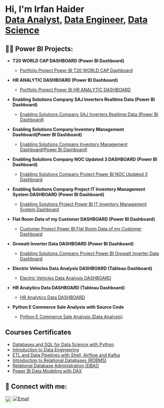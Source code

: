 <h1>Hi, I'm Irfan Haider <br/><a href="https://www.linkedin.com/in/irfan-haider035">Data Analyst</a>, <a href="https://www.linkedin.com/in/irfan-haider035">Data Engineer</a>, <a href="https://www.linkedin.com/in/irfan-haider035">Data Science</a></h1>

<h2>👨‍💻 Power BI Projects:</h2>

- <b>T20 WORLD CAP DASHBOARD (Power BI Dashboard)</b>
  - [Portfolio Project Power BI T20 WORLD CAP Dashboard](https://github.com/irfanhaider3322/T20-WORLDCAP-DASHBOARD.git)
- <b>HR ANALYTIC DASHBOARD (Power BI Dashboard)</b>
  - [Portfolio Project Power BI HR ANALYTIC DASHBOARD](https://github.com/irfanhaider3322/HR-ANALYTIC-DASHBOARD-Power-BI-Dashboard-.git) <b><i></b></i>
- <b>Enabling Solutions Company SAJ Inverters Realtime Data (Power BI Dashboard) </b>
  - [Enabling Solutions Company SAJ Inverters Realtime Data (Power BI Dashboard)](https://github.com/irfanhaider3322/Enabling-Solutions-Company-SAJ-Inverters-Realtime-Data-Power-BI-Dashboard-.git)
- <b>Enabling Solutions Company Inventory Management Dashboard(Power BI Dashboard)</b>
  - [Enabling Solutions Company Inventory Management Dashboard(Power BI Dashboard)](https://github.com/irfanhaider3322/Enabling-Solutions-Company-Inventory-Management-Dashboard-Power-BI-Dashboard-.git)
- <b>Enabling Solutions Company NOC Updated 3 DASHBOARD (Power BI Dashboard)</b>
  - [Enabling Solutions Company Project Power BI NOC Updated 3 Dashboard](https://github.com/irfanhaider3322/Enabling-Solutions-Company-NOC-Updated-3-DASHBOARD-Power-BI-Dashboard-.git)
- <b>Enabling Solutions Company Project IT Inventory Management System DASHBOARD (Power BI Dashboard)</b>
  - [Enabling Solutions Project Power BI IT Inventory Management System Dashboard](https://github.com/irfanhaider3322/Company-Project-IT-Inventory-Management-System-DASHBOARD-Power-BI-Dashboard-.git)
- <b>Flat Room Data of my Customer DASHBOARD (Power BI Dashboard)</b>
  - [Customer Project Power BI Flat Room Data of my Customer Dashboard](https://github.com/irfanhaider3322/Flat-Room-Data-of-my-Customer-DASHBOARD-Power-BI-Dashboard-.git)

- <b>Growatt Inverter Data DASHBOARD (Power BI Dashboard)</b>
  - [Enabling Solutions Company Project Power BI Growatt Inverter Data Dashboard](https://github.com/irfanhaider3322/Growatt-Inverter-Data-DASHBOARD-Power-BI-Dashboard-.git)

- <b>Electric Vehicles Data Analysis DASHBOARD (Tableau Dashboard)</b>
  - [Electric Vehicles Data Analysis DASHBOARD](https://github.com/irfanhaider3322/Project-of-Electric-Vehicles-Analysis.git)

- <b>HR Analytics Data DASHBOARD (Tableau Dashboard)</b>
  - [HR Analytics Data DASHBOARD ](https://github.com/irfanhaider3322/HR-Analytics-Data-DASHBOARD-with-Tableau.git)

- <b>Python E Commerce Sale Analysis with Source Code</b>
  - [Python E Commerce Sale Analysis (Data Analysis)](https://github.com/irfanhaider3322/E-commerce-sales-with-Python.git)

<h2>Courses Certificates </h2>

- [Databases and SQL for Data Science with Python](https://www.coursera.org/account/accomplishments/verify/BG22KXBQDDHR?utm_source=link&utm_medium=certificate&utm_content=cert_image&utm_campaign=sharing_cta&utm_product=course)
- [Introduction to Data Engineering](https://www.coursera.org/account/accomplishments/verify/UZPLFLXYXGK2?utm_source=link&utm_medium=certificate&utm_content=cert_image&utm_campaign=sharing_cta&utm_product=course)
- [ETL and Data Pipelines with Shell, Airflow and Kafka](https://www.coursera.org/account/accomplishments/verify/CGAGYYXQKRNR?utm_source=link&utm_medium=certificate&utm_content=cert_image&utm_campaign=sharing_cta&utm_product=course)
- [Introduction to Relational Databases (RDBMS)](https://www.coursera.org/account/accomplishments/verify/AVJH2S5WWN36?utm_source=link&utm_medium=certificate&utm_content=cert_image&utm_campaign=sharing_cta&utm_product=course)
- [Relational Database Administration (DBA))](https://www.coursera.org/account/accomplishments/verify/PH74MMNQZ2F4?utm_source=link&utm_medium=certificate&utm_content=cert_image&utm_campaign=sharing_cta&utm_product=course)
- [Power BI Data Modeling with DAX](https://www.linkedin.com/learning/certificates/9590715678466fed5046f803a54a728fda715ef2cf08ea34f121e5b23f4eb21e)






<h2> 🤳 Connect with me:</h2>

[<img align="left" alt="JoshMadakor | LinkedIn" width="22px" src="https://cdn.jsdelivr.net/npm/simple-icons@v3/icons/linkedin.svg" />][linkedin]

 
[linkedin]: https://www.linkedin.com/in/irfan-haider035
[![Email](https://img.shields.io/badge/Email-D14836?style=for-the-badge&logo=gmail&logoColor=white)](mailto:irfan.pcr3322@gmail.com)  
<!--
**joshmadakor1/joshmadakor1** is a ✨ _special_ ✨ repository because its `README.md` (this file) appears on your GitHub profile.

Here are some ideas to get you started:

- 🔭 I’m currently working on ...
- 🌱 I’m currently learning ...
- 👯 I’m looking to collaborate on ...
- 🤔 I’m looking for help with ...
- 💬 Ask me about ...
- 📫 How to reach me: ...
- 😄 Pronouns: ...
- ⚡ Fun fact: ...
-->
